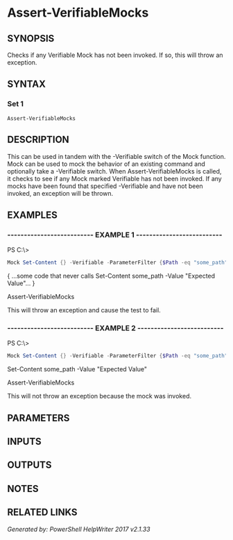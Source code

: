 ﻿# Assert-VerifiableMocks

## SYNOPSIS
Checks if any Verifiable Mock has not been invoked. If so, this will throw an exception.

## SYNTAX

### Set 1
```
Assert-VerifiableMocks
```

## DESCRIPTION
This can be used in tandem with the -Verifiable switch of the Mock
function. Mock can be used to mock the behavior of an existing command
and optionally take a -Verifiable switch. When Assert-VerifiableMocks
is called, it checks to see if any Mock marked Verifiable has not been
invoked. If any mocks have been found that specified -Verifiable and
have not been invoked, an exception will be thrown.

## EXAMPLES

### -------------------------- EXAMPLE 1 --------------------------
PS C:\\\>
```powershell
Mock Set-Content {} -Verifiable -ParameterFilter {$Path -eq "some_path" -and $Value -eq "Expected Value"}
```

{ ...some code that never calls Set-Content some_path -Value "Expected Value"... }

Assert-VerifiableMocks

This will throw an exception and cause the test to fail.

### -------------------------- EXAMPLE 2 --------------------------
PS C:\\\>
```powershell
Mock Set-Content {} -Verifiable -ParameterFilter {$Path -eq "some_path" -and $Value -eq "Expected Value"}
```

Set-Content some_path -Value "Expected Value"

Assert-VerifiableMocks

This will not throw an exception because the mock was invoked.

## PARAMETERS

## INPUTS

## OUTPUTS

## NOTES

## RELATED LINKS


*Generated by: PowerShell HelpWriter 2017 v2.1.33*
